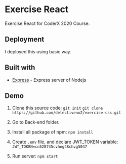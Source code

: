 # Exercise React

Exercise React for CoderX 2020 Course.

## Deployment

I deployed this using basic way.

## Built with

- [Express](http://expressjs.com/) - Express server of Nodejs

## Demo

1. Clone this source code:
   `git init`
   `git clone https://github.com/detectiveno2/exercise-css.git`

2. Go to Back-end folder.

3. Install all package of npm:
   `npm install`

4. Create `.env` file, and declare JWT_TOKEN variable:
   `JWT_TOKEN=cn528745cvhng48chvg5047`

5. Run server:
   `npm start`
